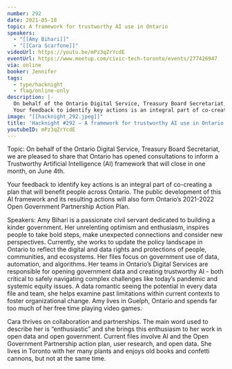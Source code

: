 ```yaml
---
number: 292
date: 2021-05-18
topic: A framework for trustworthy AI use in Ontario
speakers:
  - "[[Amy Bihari]]"
  - "[[Cara Scarfone]]"
videoUrl: https://youtu.be/mPz3qZrYcdE
eventUrl: https://www.meetup.com/civic-tech-toronto/events/277426947
via: online
booker: Jennifer
tags:
  - type/hacknight
  - flag/online-only
description: |-
  On behalf of the Ontario Digital Service, Treasury Board Secretariat, we are pleased to share that Ontario has opened consultations to inform a Trustworthy Artificial Intelligence (AI) framework that will close in one month, on June 4th.
  Your feedback to identify key actions is an integral part of co-creating a plan that will benefit people across Ontario. The public development of this AI framework and its resulting actions will also form Ontario’s 2021-2022 Open Government Partnership Action Plan.
image: "[[hacknight_292.jpeg]]"
title: 'Hacknight #292 – A framework for trustworthy AI use in Ontario'
youtubeID: mPz3qZrYcdE
---
```

Topic:
On behalf of the Ontario Digital Service, Treasury Board Secretariat, we are pleased to share that Ontario has opened consultations to inform a Trustworthy Artificial Intelligence (AI) framework that will close in one month, on June 4th.

Your feedback to identify key actions is an integral part of co-creating a plan that will benefit people across Ontario. The public development of this AI framework and its resulting actions will also form Ontario’s 2021-2022 Open Government Partnership Action Plan.

Speakers:
Amy Bihari is a passionate civil servant dedicated to building a kinder government. Her unrelenting optimism and enthusiasm, inspires people to take bold steps, make unexpected connections and consider new perspectives. Currently, she works to update the policy landscape in Ontario to reflect the digital and data rights and protections of people, communities, and ecosystems. Her files focus on government use of data, automation, and algorithms. Her teams in Ontario’s Digital Services are responsible for opening government data and creating trustworthy AI - both critical to safely navigating complex challenges like today’s pandemic and systemic equity issues. A data romantic seeing the potential in every data file and team, she helps examine past limitations within current contexts to foster organizational change. Amy lives in Guelph, Ontario and spends far too much of her free time playing video games.

Cara thrives on collaboration and partnerships. The main word used to describe her is “enthusiastic” and she brings this enthusiasm to her work in open data and open government. Current files involve AI and the Open Government Partnership action plan, user research, and open data. She lives in Toronto with her many plants and enjoys old books and confetti cannons, but not at the same time.
